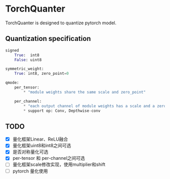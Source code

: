# TorchQuanter

TorchQuanter is designed to quantize pytorch model.

## Quantization specification
```python
signed
    True:  int8
    False: uint8

symmetric_weight:
    True: int8, zero_point=0

qmode:
    per_tensor:
        * "module weights share the same scale and zero_point"

    per_channel: 
        * "each output channel of module weights has a scale and a zero_point"
        * support op: Conv, Depthwise-conv
```

## TODO
- [x] 量化框架Linear、ReLU融合
- [x] 量化框架uint8和int8之间可选
- [x] 是否对称量化可选
- [x] per-tensor 和 per-channel之间可选
- [ ] 量化框架scale修改实现，使用multiplier和shift
- [ ] pytorch 量化使用